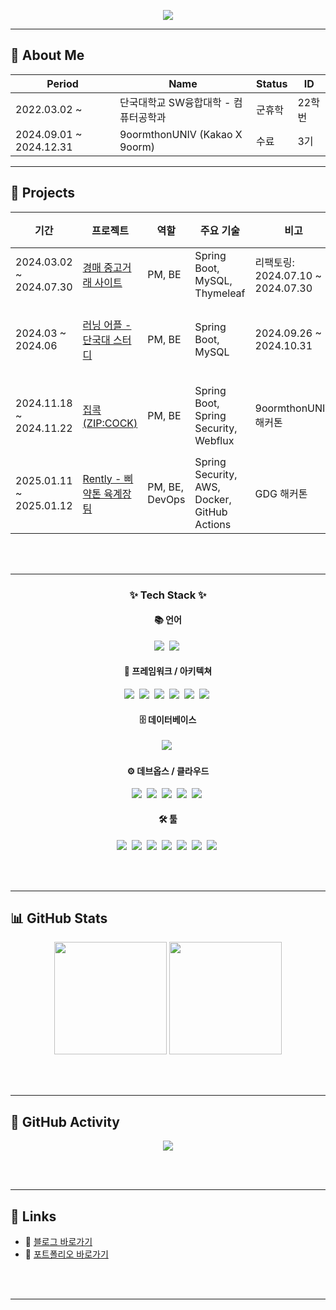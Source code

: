 <!-- Header -->
<p align="center">
  <img src="https://capsule-render.vercel.app/api?type=waving&color=0:FFC1C1,100:FFB6B6&height=200&section=footer&text=Juice's%20GitHub📡&fontSize=60&fontAlignY=50&textBg=false&fontColor=FBEFEF&animation=scaleIn"/>
</p>

---
<p align="center">
  
## 🧾 About Me

| Period | Name | Status | ID |
|--------|------|--------|----|
| 2022.03.02 ~ | 단국대학교 SW융합대학 - 컴퓨터공학과 | 군휴학 | 22학번 |
| 2024.09.01 ~ 2024.12.31 | 9oormthonUNIV (Kakao X 9oorm) | 수료 | 3기 |

</p>

---

## 🚀 Projects

| 기간 | 프로젝트 | 역할 | 주요 기술 | 비고 | 유형 | 상태 |
|------|----------|------|-----------|------|------|------|
| 2024.03.02 ~ 2024.07.30 | [경매 중고거래 사이트](https://github.com/KangWooJu/DomProject_Final) | PM, BE | Spring Boot, MySQL, Thymeleaf | 리팩토링: 2024.07.10 ~ 2024.07.30 | 개인 | ✅ 완료 |
| 2024.03 ~ 2024.06 | [러닝 어플 - 단국대 스터디](https://github.com/9oormthonDKU) | PM, BE | Spring Boot, MySQL | 2024.09.26 ~ 2024.10.31 | 스터디 | 🚀 배포 완료 |
| 2024.11.18 ~ 2024.11.22 | [집콕 (ZIP:COCK)](https://github.com/KangWooJu/2024_DANPOONG_TEAM_44_BE) | PM, BE | Spring Boot, Spring Security, Webflux | 9oormthonUNIV 해커톤 | 해커톤 | 🚀 배포 완료 |
| 2025.01.11 ~ 2025.01.12 | [Rently - 삐약톤 육계장팀](https://github.com/Bbiyakthon-6gaejang) | PM, BE, DevOps | Spring Security, AWS, Docker, GitHub Actions | GDG 해커톤 | 해커톤 | 🚀 배포 완료 |

<br><br>

---

<h3 align="center">✨ Tech Stack ✨</h3>

<!-- 언어 -->
<h4 align="center">📚 언어</h4>
<div align="center">
  <img src="https://img.shields.io/badge/Java-007396?style=for-the-badge&logo=java&logoColor=white" />&nbsp;
  <img src="https://img.shields.io/badge/C-A8B9CC?style=for-the-badge&logo=c&logoColor=white" />&nbsp;
</div>

<!-- 프레임워크 -->
<h4 align="center">🧩 프레임워크 / 아키텍쳐 </h4>
<div align="center">
  <img src="https://img.shields.io/badge/Spring-6DB33F?style=for-the-badge&logo=spring&logoColor=white" />&nbsp;
  <img src="https://img.shields.io/badge/SpringBoot-6DB33F?style=for-the-badge&logo=springboot&logoColor=white" />&nbsp;
  <img src="https://img.shields.io/badge/SpringSecurity-6DB33F?style=for-the-badge&logo=springsecurity&logoColor=white" />&nbsp;
  <img src="https://img.shields.io/badge/SpringWebflux-6DB33F?style=for-the-badge&logo=spring&logoColor=white" />&nbsp;
  <img src="https://img.shields.io/badge/Thymeleaf-005F0F?style=for-the-badge&logo=thymeleaf&logoColor=white" />&nbsp;
  <img src="https://img.shields.io/badge/REST%20API-02569B?style=for-the-badge&logo=protocols.io&logoColor=white" />&nbsp;
</div>

<!-- 데이터베이스 -->
<h4 align="center">🗄️ 데이터베이스</h4>
<div align="center">
  <img src="https://img.shields.io/badge/MySQL-4479A1?style=for-the-badge&logo=mysql&logoColor=white" />&nbsp;
</div>

<!-- 데브옵스 -->
<h4 align="center">⚙️ 데브옵스 / 클라우드</h4>
<div align="center">
  <img src="https://img.shields.io/badge/Docker-2496ED?style=for-the-badge&logo=docker&logoColor=white" />&nbsp;
  <img src="https://img.shields.io/badge/AWS-FF9900?style=for-the-badge&logo=amazonaws&logoColor=white" />&nbsp;
  <img src="https://img.shields.io/badge/GitHubActions-2088FF?style=for-the-badge&logo=githubactions&logoColor=white" />&nbsp;
  <img src="https://img.shields.io/badge/Grafana-F46800?style=for-the-badge&logo=grafana&logoColor=white" />&nbsp;
  <img src="https://img.shields.io/badge/Prometheus-E6522C?style=for-the-badge&logo=prometheus&logoColor=white" />&nbsp;
</div>

<!-- 툴 -->
<h4 align="center">🛠️ 툴</h4>
<div align="center">
  <img src="https://img.shields.io/badge/Git-F05032?style=for-the-badge&logo=Git&logoColor=white" />&nbsp;
  <img src="https://img.shields.io/badge/GitHub-181717?style=for-the-badge&logo=github&logoColor=white" />&nbsp;
  <img src="https://img.shields.io/badge/VSCode-007ACC?style=for-the-badge&logo=visualstudiocode&logoColor=white" />&nbsp;
  <img src="https://img.shields.io/badge/IntelliJ-000000?style=for-the-badge&logo=intellijidea&logoColor=white" />&nbsp;
  <img src="https://img.shields.io/badge/Notion-000000?style=for-the-badge&logo=notion&logoColor=white" />&nbsp;
  <img src="https://img.shields.io/badge/Discord-5865F2?style=for-the-badge&logo=discord&logoColor=white" />&nbsp;
  <img src="https://img.shields.io/badge/Postman-FF6C37?style=for-the-badge&logo=postman&logoColor=white" />&nbsp;
</div>

<br><br>

---

## 📊 GitHub Stats

<p align="center">
  <img src="https://github-readme-stats.vercel.app/api?username=KangWooJu&show_icons=true&theme=tokyonight" height="180px"/>
  <img src="https://github-readme-stats.vercel.app/api/top-langs/?username=KangWooJu&layout=compact&theme=tokyonight" height="180px"/>
</p>

<br><br>

---

## 🌱 GitHub Activity

<p align="center">
  <img src="https://github-readme-activity-graph.vercel.app/graph?username=KangWooJu&theme=tokyo-night"/>
</p>

<br><br>

---

## 🔗 Links

- 📝 [블로그 바로가기](https://your-blog-link.com)
- 💼 [포트폴리오 바로가기](https://your-portfolio-link.com)

<br><br>

---

